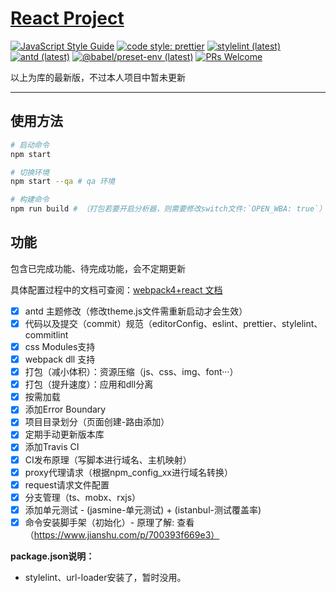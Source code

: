# [React Project](https://github.com/qiqijojo/webpack-react-project)

[![JavaScript Style Guide](https://img.shields.io/badge/code_style-airbnb-brightgreen.svg)](https://github.com/airbnb/javascript)
[![code style: prettier](https://img.shields.io/badge/code_style-prettier-ff69b4.svg?style=flat-square)](https://prettier.io/)
[![stylelint (latest)](https://img.shields.io/npm/v/stylelint/latest.svg?label=stylelint)](https://stylelint.io/)
[![antd (latest)](https://img.shields.io/npm/v/antd/latest.svg?label=antd)](https://ant.design/)
[![@babel/preset-env (latest)](https://img.shields.io/npm/v/@babel/preset-env/latest.svg?label=%40babel%2Fpreset-env)](https://babeljs.io/)
[![PRs Welcome](https://img.shields.io/badge/PRs-welcome-brightgreen.svg)](https://github.com/qiqijojo/webpack-react-project/pulls)

以上为库的最新版，不过本人项目中暂未更新

---

## 使用方法

```bash
# 启动命令
npm start

# 切换环境
npm start --qa # qa 环境

# 构建命令
npm run build # （打包若要开启分析器，则需要修改switch文件:`OPEN_WBA: true`）
```

## 功能
包含已完成功能、待完成功能，会不定期更新

具体配置过程中的文档可查阅：[webpack4+react 文档](https://www.jianshu.com/p/00db9107b7db)


- [x] antd 主题修改（修改theme.js文件需重新启动才会生效）
- [x] 代码以及提交（commit）规范（editorConfig、eslint、prettier、stylelint、commitlint
- [x] css Modules支持
- [x] webpack dll 支持
- [x] 打包（减小体积）：资源压缩（js、css、img、font···）
- [x] 打包（提升速度）：应用和dll分离
- [x] 按需加载
- [x] 添加Error Boundary
- [x] 项目目录划分（页面创建-路由添加）
- [x] 定期手动更新版本库
- [x] 添加Travis CI
- [x] CI发布原理（写脚本进行域名、主机映射）
- [x] proxy代理请求（根据npm_config_xx进行域名转换）
- [x] request请求文件配置 
- [x] 分支管理（ts、mobx、rxjs）
- [x] 添加单元测试 - (jasmine-单元测试) + (istanbul-测试覆盖率)
- [x] 命令安装脚手架（初始化）- 原理了解: 查看（https://www.jianshu.com/p/700393f669e3）

**package.json说明：**
* stylelint、url-loader安装了，暂时没用。
